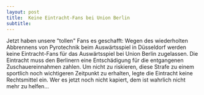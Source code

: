 ```yaml
---
layout: post
title:  Keine Eintracht-Fans bei Union Berlin
subtitle:  
---
```


Jetzt haben unsere "tollen" Fans es geschafft: Wegen des wiederholten Abbrennens von Pyrotechnik beim Auswärtsspiel in Düsseldorf werden keine Eintracht-Fans für das Auswärtsspiel bei Union Berlin zugelassen. Die Eintracht muss den Berlinern eine Entschädigung für die entgangenen Zuschauereinnahmen zahlen. Um nicht zu riskieren, diese Strafe zu einem sportlich noch wichtigeren Zeitpunkt zu erhalten, legte die Eintracht keine Rechtsmittel ein. Wer es jetzt noch nicht kapiert, dem ist wahrlich nicht mehr zu helfen...


